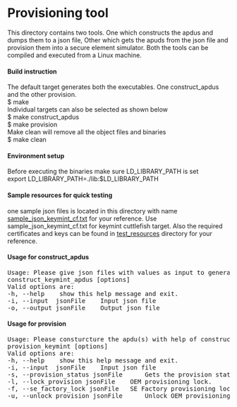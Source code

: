 # Provisioning tool
This directory contains two tools. One which constructs the apdus and dumps them to a json file, Other which gets the apuds from the json file and provision them into a secure element simulator. Both the tools can be compiled and executed from a Linux machine.  

#### Build instruction
The default target generates both the executables. One construct_apdus and the other provision.  
$ make  
Individual targets can also be selected as shown below  
$ make construct_apdus  
$ make provision  
Make clean will remove all the object files and binaries  
$ make clean

#### Environment setup
Before executing the binaries make sure LD_LIBRARY_PATH is set  
export LD_LIBRARY_PATH=./lib:$LD_LIBRARY_PATH  

#### Sample resources for quick testing
one sample json files is located in this directory with name
[sample_json_keymint_cf.txt](sample_json_keymint_cf.txt)
for your reference. Use sample_json_keymint_cf.txt for keymint
cuttlefish target. Also the required certificates and keys can be found in 
[test_resources](test_resources) directory for your reference.

#### Usage for construct_apdus
<pre>
Usage: Please give json files with values as input to generate the apdus command. Please refer to sample_json files available in the folder for reference. Sample json files are written using hardcode parameters to be used for testing setup on cuttlefilsh emulator and goldfish emulators
construct_keymint_apdus [options]
Valid options are:
-h, --help    show this help message and exit.
-i, --input  jsonFile 	 Input json file 
-o, --output jsonFile 	 Output json file
</pre>

#### Usage for provision
<pre>
Usage: Please consturcture the apdu(s) with help of construct apdu tool and pass the output file to this utility.
provision_keymint [options] 
Valid options are: 
-h, --help    show this help message and exit. 
-i, --input  jsonFile 	 Input json file 
-s, --provision_status jsonFile 	 Gets the provision status of applet. 
-l, --lock_provision jsonFile 	 OEM provisioning lock. 
-f, --se_factory_lock jsonFile 	 SE Factory provisioning lock. 
-u, --unlock_provision jsonFile 	 Unlock OEM provisioning. 
</pre>
